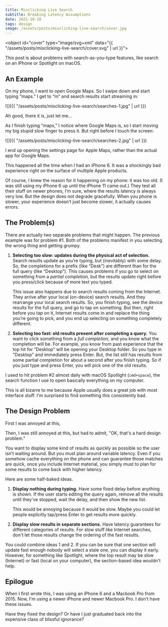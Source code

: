 ```yaml
---
title: Misclicking Live Search
subtitle: Breaking Latency Assumptions
date: 2021-10-18
tags: design
image: /assets/posts/misclicking-live-search/cover.jpg
---
```


<object id="cover" type="image/svg+xml" data="{{ "/assets/posts/misclicking-live-search/cover.svg" | url }}"></object>

This post is about problems with search-as-you-type features, like search on an iPhone or Spotlight on macOS.

## An Example

On my phone, I want to open Google Maps. So I swipe down and start typing “maps.” I get to “m” and search results start streaming in:

![]({{ "/assets/posts/misclicking-live-search/searches-1.jpg" | url }})

<p class="figcaption">Ah good, there it is, just let me...</p>

As I finish typing “maps,” I notice where Google Maps is, so I start moving my big stupid slow finger to press it. But right before I touch the screen:

![]({{ "/assets/posts/misclicking-live-search/searches-2.jpg" | url }})

<p class="figcaption">I end up opening the settings page for Apple Maps, rather than the actual app for Google Maps.</p>

This happened all the time when I had an iPhone 6. It was a shockingly bad experience right on the surface of multiple Apple products.

Of course, I knew the reason for it happening on my phone: it was too old. (I was still using my iPhone 6 up until the iPhone 11 came out.) They test all their stuff on newer phones, I’m sure, where the results latency is always very low. But the design does not degrade gracefully. When you phone is slower, your experience doesn’t just become slower, it actually causes errors.

## The Problem(s)

There are actually two separate problems that might happen. The previous example was for problem #1. Both of the problems manifest in you selecting the wrong thing and getting grumpy.

1.  **Selecting too slow: updates during the physical act of selection.** Search results update as you’re typing, but (inevitably) with some delay. So, the completions for a prefix (like “Desk”) are different than for the full query (like “Desktop”). This causes problems if you go to select on something from a _partial completion,_ but the results update right before you press/click because of more text you typed.

    This issue also happens due to search results coming from the Internet. They arrive after your local (on-device) search results. And they rearrange your local search results. So, you finish typing, see the device results for the full query, and go to tap on something. But then, right before you tap on it, Internet results come in and replace the thing you’re going to pick, and you end up selecting on something completely different.

2. **Selecting too fast: old results present after completing a query.** You want to click something from a _full completion,_ and you know what the completion will be. For example, you know from past experience that the top hit for “Desktop” will be opening your Desktop folder. So you type in "Desktop" and immediately press Enter. But, the list still has results from some partial completion for about a second after you finish typing. So if you just type and press Enter, you will pick one of the old results.

I used to hit problem #2 almost daily with macOS Spotlight (`cmd+space`), the search function I use to open basically everything on my computer.

This is all bizarre to me because Apple usually does a great job with most interface stuff. I'm surprised to find something this consistently bad.


## The Design Problem

First I was annoyed at this,

Then, I was still annoyed at this, but had to admit, "OK, that's a hard design problem."

You want to display some kind of results as quickly as possible so the user isn’t waiting around. But you must plan around variable latency. Even if you somehow cache everything on the phone and can guarantee those matches are quick, once you include Internet material, you simply must to plan for some results to come back with higher latency.

Here are some half-baked ideas.

1. **Display nothing during typing.** Have some fixed delay before anything is shown. If the user starts editing the query again, remove all the results until they've stopped, wait the delay, and then show the new list.

    This would be annoying because it would be slow. Maybe you could let people explicitly tap/press Enter to get results more quickly.

2. **Display slow results in separate sections.** Have latency guarantees for different categories of results. For slow stuff like Internet searches, don't let those results change the ordering of the fast results.

You could combine ideas 1 and 2. If you can be sure that one section will update fast enough nobody will select a stale one, you can display it early. However, for something like Spotlight, where the top result may be slow (Internet) or fast (local on your computer), the section-based idea wouldn't help.

## Epilogue

When I first wrote this, I was using an iPhone 6 and a Macbook Pro from 2015. Now, I'm using a newer iPhone and newer Macbook Pro. I don't have these issues.

Have they fixed the design? Or have I just graduated back into the expensive class of blissful ignorance?

<script src="{{ "/assets/lib/anime-3.2.1.min.js" | url }}"></script>
<script>
    document.addEventListener('DOMContentLoaded', function () {
        document.getElementById('cover').addEventListener("load", function() {
            const diagram = document.getElementById('cover').contentDocument;
            const spacing = 182;
            const duration = 5000;
            anime({
                targets: [...diagram.querySelectorAll("#g1 *")],
                keyframes: [
                    {translateY: spacing},
                    {translateY: spacing*2},
                    {translateY: 0},
                ],
                easing: 'easeOutElastic(1, .8)',
                duration: duration,
                // delay: 500,
                loop: true,
            });
            anime({
                targets: [...diagram.querySelectorAll("#g2 *")],
                keyframes: [
                    {translateY: -spacing},
                    {translateY: 0},
                    {translateY: 0},
                ],
                easing: 'easeOutElastic(1, .8)',
                duration: duration,
                // delay: 500,
                loop: true,
            });
            anime({
                targets: [...diagram.querySelectorAll("#g3 *")],
                keyframes: [
                    {translateY: 0},
                    {translateY: -spacing*2},
                    {translateY: 0},
                ],
                easing: 'easeOutElastic(1, .8)',
                duration: duration,
                // delay: 500,
                loop: true,
            });
        });
    });
</script>
